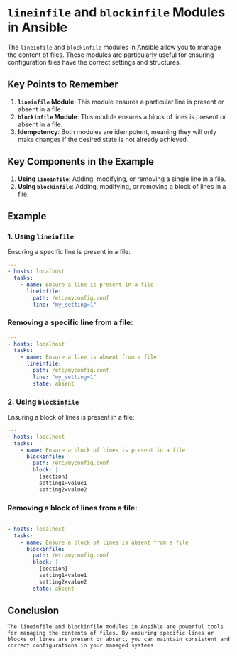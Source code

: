 # `lineinfile` and `blockinfile` Modules in Ansible

The `lineinfile` and `blockinfile` modules in Ansible allow you to manage the content of files. These modules are particularly useful for ensuring configuration files have the correct settings and structures.

## Key Points to Remember

1. **`lineinfile` Module**: This module ensures a particular line is present or absent in a file.
2. **`blockinfile` Module**: This module ensures a block of lines is present or absent in a file.
3. **Idempotency**: Both modules are idempotent, meaning they will only make changes if the desired state is not already achieved.

## Key Components in the Example

1. **Using `lineinfile`**: Adding, modifying, or removing a single line in a file.
2. **Using `blockinfile`**: Adding, modifying, or removing a block of lines in a file.

## Example

### 1. Using `lineinfile`

Ensuring a specific line is present in a file:

```yaml
---
- hosts: localhost
  tasks:
    - name: Ensure a line is present in a file
      lineinfile:
        path: /etc/myconfig.conf
        line: "my_setting=1"
```
### Removing a specific line from a file:
```yaml
---
- hosts: localhost
  tasks:
    - name: Ensure a line is absent from a file
      lineinfile:
        path: /etc/myconfig.conf
        line: "my_setting=1"
        state: absent
```

### 2. Using `blockinfile`
Ensuring a block of lines is present in a file:
```yaml
---
- hosts: localhost
  tasks:
    - name: Ensure a block of lines is present in a file
      blockinfile:
        path: /etc/myconfig.conf
        block: |
          [section]
          setting1=value1
          setting2=value2
```
### Removing a block of lines from a file:
```yaml
---
- hosts: localhost
  tasks:
    - name: Ensure a block of lines is absent from a file
      blockinfile:
        path: /etc/myconfig.conf
        block: |
          [section]
          setting1=value1
          setting2=value2
        state: absent
```

## Conclusion
`The lineinfile and blockinfile modules in Ansible are powerful tools for managing the contents of files. By ensuring specific lines or blocks of lines are present or absent, you can maintain consistent and correct configurations in your managed systems.`
